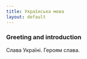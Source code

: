 ```yaml
---
title: Українська мова
layout: default
---
```



### Greeting and introduction

Слава Україні. Героям слава.

